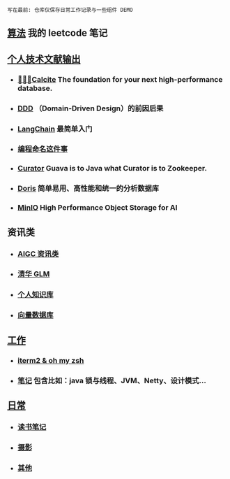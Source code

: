 `写在最前: 仓库仅保存日常工作记录与一些组件 DEMO`

## [算法](./src/main/java/code/README.md) 我的 leetcode 笔记

## [个人技术文献输出](./src/main/java/demo)

* ### [🌟🌟🌟Calcite](./src/mark/calcite/calcite.md) The foundation for your next high-performance database.
* ### [DDD](https://www.notion.so/DDD-192deb50559c4574809f197dd7d6f0cb?pvs=4) （Domain-Driven Design）的前因后果
* ### [LangChain](https://sleet-platypus-125.notion.site/LangChain-1955e6d3c0834697817a14094b9dcbc0?pvs=4) 最简单入门
* ### [编程命名这件事](./工作/编程命名这件事/编程命名这件事.md)
* ### [Curator](./src/mark/curator.md) Guava is to Java what Curator is to Zookeeper.
* ### [Doris](./src/mark/doris/doris.md) 简单易用、高性能和统一的分析数据库
* ### [MinIO](./src/mark/minio/minio.md) High Performance Object Storage for AI

## 资讯类

* ### [AIGC 资讯类](https://github.com/yzfly/awesome-chatgpt-zh)
* ### [清华 GLM](https://github.com/THUDM/ChatGLM-6B)
* ### [个人知识库](https://github.com/imartinez/privateGPT)
* ### [向量数据库](https://www.modb.pro/wiki/2411)

## [工作](./工作)

* ### [iterm2 & oh my zsh](https://juejin.cn/post/6844904178075058189)
* ### [笔记](./src/mark) 包含比如：java 锁与线程、JVM、Netty、设计模式...

## [日常](./日常)

* ### [读书笔记](./日常/读书笔记/README.md)
* ### [摄影](./日常/摄影/photography.md)
* ### [其他](./日常)
